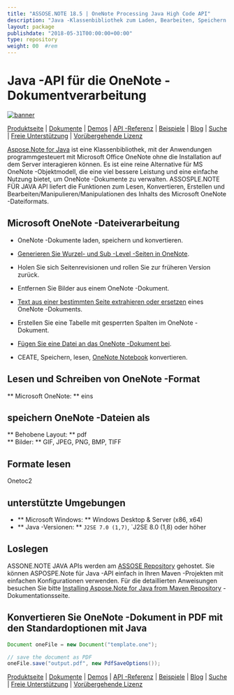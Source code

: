 ```yaml
---
title: "ASSOSE.NOTE 18.5 | OneNote Processing Java High Code API" 
description: "Java -Klassenbibliothek zum Laden, Bearbeiten, Speichern und Konvertieren von OneNote -Formaten. Unterstützt Seiten, Bilder, Text, Tabellen, Anhänge, Tags, Aufgaben, Textstile und Hyperlinks." 
layout: package
publishdate: "2018-05-31T00:00:00+00:00"
type: repository
weight: 00	#rem
---
```


# Java -API für die OneNote -Dokumentverarbeitung
[![banner](../aspose_note-for-java-banner.png)](./)

[Produktseite](https://products.aspose.com/note/java) | [Dokumente](https://docs.aspose.com/note/java/) | [Demos](https://products.aspose.app/note/family) | [API -Referenz](https://apireference.aspose.com/note/java) | [Beispiele](https://github.com/aspose-note/Aspose.Note-for-Java) | [Blog](https://blog.aspose.com/category/note/) | [Suche](https://search.aspose.com/) | [Freie Unterstützung](https://forum.aspose.com/c/note) | [Vorübergehende Lizenz](https://purchase.aspose.com/temporary-license)

[Aspose.Note for Java](https://products.aspose.com/note/java) ist eine Klassenbibliothek, mit der Anwendungen programmgesteuert mit Microsoft Office OneNote ohne die Installation auf dem Server interagieren können. Es ist eine reine Alternative für MS OneNote -Objektmodell, die eine viel bessere Leistung und eine einfache Nutzung bietet, um OneNote -Dokumente zu verwalten. ASSOSPLE.NOTE FÜR JAVA API liefert die Funktionen zum Lesen, Konvertieren, Erstellen und Bearbeiten/Manipulieren/Manipulationen des Inhalts des Microsoft OneNote -Dateiformats.

## Microsoft OneNote -Dateiverarbeitung
- OneNote -Dokumente laden, speichern und konvertieren.

- [Generieren Sie Wurzel- und Sub -Level -Seiten in OneNote](https://docs.aspose.com/note/java/working-with-pages/).
- Holen Sie sich Seitenrevisionen und rollen Sie zur früheren Version zurück.
- Entfernen Sie Bilder aus einem OneNote -Dokument.

- [Text aus einer bestimmten Seite extrahieren oder ersetzen](https://docs.aspose.com/note/java/working-with-text/) eines OneNote -Dokuments.
- Erstellen Sie eine Tabelle mit gesperrten Spalten im OneNote -Dokument.

- [Fügen Sie eine Datei an das OneNote -Dokument bei](https://docs.aspose.com/note/java/working-with-attachments/).

- CEATE, Speichern, lesen, [OneNote Notebook](https://docs.aspose.com/note/java/working-with-onenote-notebook/) konvertieren.

## Lesen und Schreiben von OneNote -Format
** Microsoft OneNote: ** eins

## speichern OneNote -Dateien als
** Behobene Layout: ** pdf \
** Bilder: ** GIF, JPEG, PNG, BMP, TIFF

## Formate lesen
Onetoc2

## unterstützte Umgebungen
- ** Microsoft Windows: ** Windows Desktop & Server (x86, x64)
- ** Java -Versionen: ** `J2SE 7.0 (1,7)`, `J2SE 8.0 (1,8) oder höher

## Loslegen

ASSONE.NOTE JAVA APIs werden am [ASSOSE Repository](https://repository.aspose.com/note/) gehostet. Sie können ASPOSPE.Note für Java -API einfach in Ihren Maven -Projekten mit einfachen Konfigurationen verwenden. Für die detaillierten Anweisungen besuchen Sie bitte [Installing Aspose.Note for Java from Maven Repository](https://docs.aspose.com/note/java/installation/) -Dokumentationsseite.

## Konvertieren Sie OneNote -Dokument in PDF mit den Standardoptionen mit Java

```java
Document oneFile = new Document("template.one");

// save the document as PDF
oneFile.save("output.pdf", new PdfSaveOptions());
```

[Produktseite](https://products.aspose.com/note/java) | [Dokumente](https://docs.aspose.com/note/java/) | [Demos](https://products.aspose.app/note/family) | [API -Referenz](https://apireference.aspose.com/note/java) | [Beispiele](https://github.com/aspose-note/Aspose.Note-for-Java) | [Blog](https://blog.aspose.com/category/note/) | [Suche](https://search.aspose.com/) | [Freie Unterstützung](https://forum.aspose.com/c/note) | [Vorübergehende Lizenz](https://purchase.aspose.com/temporary-license)
